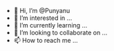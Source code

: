 - 👋 Hi, I’m @Punyanu
- 👀 I’m interested in ...
- 🌱 I’m currently learning ...
- 💞️ I’m looking to collaborate on ...
- 📫 How to reach me ...

<!---
Punyanu/Punyanu is a ✨ special ✨ repository because its `README.md` (this file) appears on your GitHub profile.
You can click the Preview link to take a look at your changes.
--->
